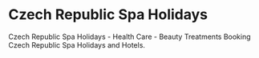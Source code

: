Czech Republic Spa Holidays
========

Czech Republic Spa Holidays - Health Care - Beauty Treatments
Booking Czech Republic Spa Holidays and Hotels.